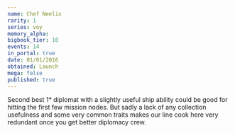 ```yaml
---
name: Chef Neelix
rarity: 1
series: voy
memory_alpha:
bigbook_tier: 10
events: 14
in_portal: true
date: 01/01/2016
obtained: Launch
mega: false
published: true
---
```


Second best 1* diplomat with a slightly useful ship ability could be good for hitting the first few mission nodes. But sadly a lack of any collection usefulness and some very common traits makes our line cook here very redundant once you get better diplomacy crew.
